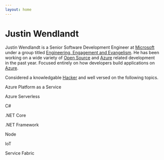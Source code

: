 ```yaml
---
layout: home
---
```

# Justin Wendlandt

Justin Wendlandt is a Senior Software Development Engineer at [Microsoft](https://www.microsoft.com/) under a group titled [Engineering, Engagement and Evangelism](https://microsoft.github.io/techcasestudies/). He has been working on a wide variety of [Open Source](https://github.com/) and [Azure](https://azure.com/) related development in the past year. Focused entirely on how developers build applications on [Azure](https://azure.com/).

Considered a knowledgable [Hacker](https://en.wikipedia.org/wiki/Hacker_culture) and well versed on the following topics.

Azure Platform as a Service

Azure Serverless

C#

.NET Core

.NET Framework

Node

IoT

Service Fabric
